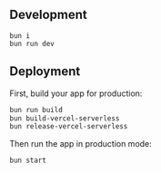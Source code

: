 ## Development

```shellscript
bun i
bun run dev
```

## Deployment

First, build your app for production:

```sh
bun run build
bun build-vercel-serverless
bun release-vercel-serverless
```

Then run the app in production mode:

```sh
bun start
```
